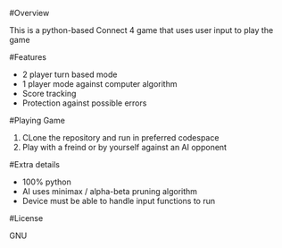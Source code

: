 #Overview

This is a python-based Connect 4 game that uses user input to play the game

#Features
 - 2 player turn based mode
 - 1 player mode against computer algorithm
 - Score tracking
 - Protection against possible errors

#Playing Game
1. CLone the repository and run in preferred codespace
2. Play with a freind or by yourself against an AI opponent

#Extra details
- 100% python
- AI uses minimax / alpha-beta pruning algorithm
- Device must be able to handle input functions to run

#License

GNU
